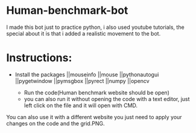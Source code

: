 # Human-benchmark-bot
I made this bot just to practice python, i also used youtube tutorials, the special about it is that i added a realistic movement to the bot.

# Instructions:
 - Install the packages
    ||mouseinfo
    ||mouse
    ||pythonautogui
    ||pygetwindow
    ||pymsgbox
    ||pyrect
    ||numpy
    ||opencv

   - Run the code(Human benchmark website should be open)
   - you can also run it without opening the code with a text editor, just left click on the file and it will open with CMD.

  You can also use it with a different website you just need to apply your changes on the code and the grid.PNG.
